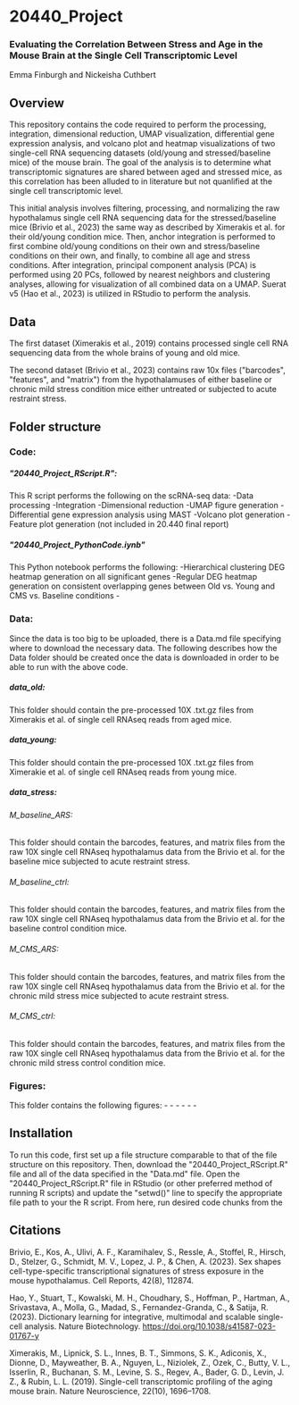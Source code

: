 # 20440_Project
### Evaluating the Correlation Between Stress and Age in the Mouse Brain at the Single Cell Transcriptomic Level

Emma Finburgh and Nickeisha Cuthbert

## Overview
This repository contains the code required to perform the processing, integration, dimensional reduction, UMAP visualization, differential gene expression analysis, and volcano plot and heatmap visualizations of two single-cell RNA sequencing datasets (old/young and stressed/baseline mice) of the mouse brain. The goal of the analysis is to determine what transcriptomic signatures are shared between aged and stressed mice, as this correlation has been alluded to in literature but not quanlified at the single cell transcriptomic level. 

This initial analysis involves filtering, processing, and normalizing the raw hypothalamus single cell RNA sequencing data for the stressed/baseline mice (Brivio et al., 2023) the same way as described by Ximerakis et al. for their old/young condition mice. Then, anchor integration is performed to first combine old/young conditions on their own and stress/baseline conditions on their own, and finally, to combine all age and stress conditions. After integration, principal component analysis (PCA) is performed using 20 PCs, followed by nearest neighbors and clustering analyses, allowing for visualization of all combined data on a UMAP. Suerat v5 (Hao et al., 2023) is utilized in RStudio to perform the analysis.

## Data
The first dataset (Ximerakis et al., 2019) contains processed single cell RNA sequencing data from the whole brains of young and old mice. 

The second dataset (Brivio et al., 2023) contains raw 10x files ("barcodes", "features", and "matrix") from the hypothalamuses of either baseline or chronic mild stress condition mice either untreated or subjected to acute restraint stress.


## Folder structure
### Code:
  ##### "20440_Project_RScript.R":
  This R script performs the following on the scRNA-seq data:
      -Data processing
      -Integration
      -Dimensional reduction
      -UMAP figure generation
      -Differential gene expression analysis using MAST
      -Volcano plot generation
      -Feature plot generation (not included in 20.440 final report)
      
  ##### "20440_Project_PythonCode.iynb"
  This Python notebook performs the following:
      -Hierarchical clustering DEG heatmap generation on all significant genes
      -Regular DEG heatmap generation on consistent overlapping genes between Old vs. Young and CMS vs. Baseline conditions
      -

### Data:
Since the data is too big to be uploaded, there is a Data.md file specifying where to download the necessary data. The following describes how the Data folder should be created once the data is downloaded in order to be able to run with the above code.
  ##### data_old:
  This folder should contain the pre-processed 10X .txt.gz files from Ximerakis et al. of single cell RNAseq reads from aged      mice.
  
  ##### data_young:
  This folder should contain the pre-processed 10X .txt.gz files from Ximerakie et al. of single cell RNAseq reads from young
  mice.
  
  ##### data_stress:
  ###### M_baseline_ARS:
  This folder should contain the barcodes, features, and matrix files from the raw 10X single cell RNAseq hypothalamus data
  from the Brivio et al. for the baseline mice subjected to acute restraint stress.
  ###### M_baseline_ctrl:
  This folder should contain the barcodes, features, and matrix files from the raw 10X single cell RNAseq hypothalamus data
  from the Brivio et al. for the baseline control condition mice.
  ###### M_CMS_ARS:
  This folder should contain the barcodes, features, and matrix files from the raw 10X single cell RNAseq hypothalamus data
  from the Brivio et al. for the chronic mild stress mice subjected to acute restraint stress.
  ###### M_CMS_ctrl:
  This folder should contain the barcodes, features, and matrix files from the raw 10X single cell RNAseq hypothalamus data
  from the Brivio et al. for the chronic mild stress control condition mice.
  
### Figures:
This folder contains the following figures:
    -
    -
    -
    -
    -
    -

## Installation
To run this code, first set up a file structure comparable to that of the file structure on this repository. Then, download the "20440_Project_RScript.R" file and all of the data specified in the "Data.md" file. Open the "20440_Project_RScript.R" file in RStudio (or other preferred method of running R scripts) and update the "setwd()" line to specify the appropriate file path to your the R script. From here, run desired code chunks from the 

## Citations
Brivio, E., Kos, A., Ulivi, A. F., Karamihalev, S., Ressle, A., Stoffel, R., Hirsch, D., Stelzer, G., Schmidt, M. V., Lopez, J. P., & Chen, A. (2023). Sex shapes cell-type-specific transcriptional signatures of stress exposure in the mouse hypothalamus. Cell Reports, 42(8), 112874.

Hao, Y., Stuart, T., Kowalski, M. H., Choudhary, S., Hoffman, P., Hartman, A., Srivastava, A., Molla, G., Madad, S., Fernandez-Granda, C., & Satija, R. (2023). Dictionary learning for integrative, multimodal and scalable single-cell analysis. Nature Biotechnology. https://doi.org/10.1038/s41587-023-01767-y

Ximerakis, M., Lipnick, S. L., Innes, B. T., Simmons, S. K., Adiconis, X., Dionne, D., Mayweather, B. A., Nguyen, L., Niziolek, Z., Ozek, C., Butty, V. L., Isserlin, R., Buchanan, S. M., Levine, S. S., Regev, A., Bader, G. D., Levin, J. Z., & Rubin, L. L. (2019). Single-cell transcriptomic profiling of the aging mouse brain. Nature Neuroscience, 22(10), 1696–1708.
